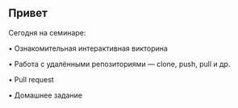 ## Привет

Сегодня на семинаре:

• Ознакомительная интерактивная викторина

• Работа с удалёнными репозиториями — clone, push, pull и др.

• Pull request

• Домашнее задание
